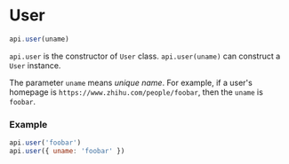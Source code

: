 # User

```javascript
api.user(uname)
```

`api.user` is the constructor of `User` class. `api.user(uname)` can construct a `User` instance.

The parameter `uname` means *unique name*. For example, if a user's homepage is `https://www.zhihu.com/people/foobar`, then the `uname` is `foobar`.

### Example

```javascript
api.user('foobar')
api.user({ uname: 'foobar' })
```
